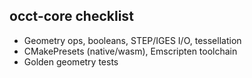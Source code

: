 ## occt-core checklist
- Geometry ops, booleans, STEP/IGES I/O, tessellation
- CMakePresets (native/wasm), Emscripten toolchain
- Golden geometry tests
